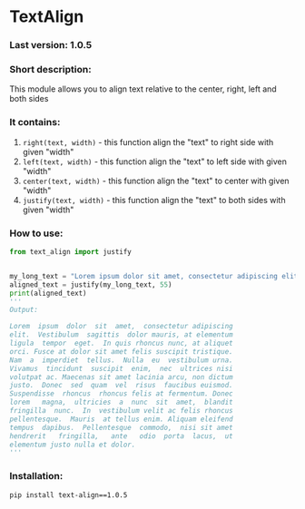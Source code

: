 # TextAlign

### Last version: 1.0.5

### Short description:

This module allows you to align text relative to the center, right, left and both sides

### It contains:

1. ```right(text, width)``` - this function align the "text" to right side with given "width"
2. ```left(text, width)``` - this function align the "text" to left side with given "width"
3. ```center(text, width)``` - this function align the "text" to center with given "width"
4. ```justify(text, width)``` - this function align the "text" to both sides with given "width"

### How to use:

```python
from text_align import justify


my_long_text = "Lorem ipsum dolor sit amet, consectetur adipiscing elit. Vestibulum sagittis dolor mauris, at elementum ligula tempor eget. In quis rhoncus nunc, at aliquet orci. Fusce at dolor sit amet felis suscipit tristique. Nam a imperdiet tellus. Nulla eu vestibulum urna. Vivamus tincidunt suscipit enim, nec ultrices nisi volutpat ac. Maecenas sit amet lacinia arcu, non dictum justo. Donec sed quam vel risus faucibus euismod. Suspendisse rhoncus rhoncus felis at fermentum. Donec lorem magna, ultricies a nunc sit amet, blandit fringilla nunc. In vestibulum velit ac felis rhoncus pellentesque. Mauris at tellus enim. Aliquam eleifend tempus dapibus. Pellentesque commodo, nisi sit amet hendrerit fringilla, ante odio porta lacus, ut elementum justo nulla et dolor."
aligned_text = justify(my_long_text, 55)
print(aligned_text)
'''
Output:

Lorem  ipsum  dolor  sit  amet,  consectetur adipiscing
elit.  Vestibulum  sagittis  dolor mauris, at elementum
ligula  tempor  eget.  In quis rhoncus nunc, at aliquet
orci. Fusce at dolor sit amet felis suscipit tristique.
Nam  a  imperdiet  tellus.  Nulla  eu  vestibulum urna.
Vivamus  tincidunt  suscipit  enim,  nec  ultrices nisi
volutpat ac. Maecenas sit amet lacinia arcu, non dictum
justo.  Donec  sed  quam  vel  risus  faucibus euismod.
Suspendisse  rhoncus  rhoncus felis at fermentum. Donec
lorem   magna,  ultricies  a  nunc  sit  amet,  blandit
fringilla  nunc.  In  vestibulum velit ac felis rhoncus
pellentesque.  Mauris  at tellus enim. Aliquam eleifend
tempus  dapibus.  Pellentesque  commodo,  nisi sit amet
hendrerit   fringilla,   ante   odio  porta  lacus,  ut
elementum justo nulla et dolor.
'''
```

### Installation:

```shell
pip install text-align==1.0.5
```

